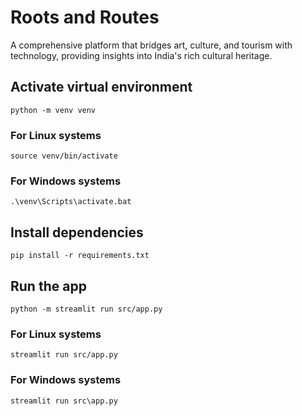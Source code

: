 # Roots and Routes

A comprehensive platform that bridges art, culture, and tourism with technology, providing insights into India's rich cultural heritage.

## Activate virtual environment
```
python -m venv venv
```

### For Linux systems
```
source venv/bin/activate
```

### For Windows systems
```
.\venv\Scripts\activate.bat
```

## Install dependencies
```
pip install -r requirements.txt
```

## Run the app
```
python -m streamlit run src/app.py
```

### For Linux systems
```
streamlit run src/app.py
```

### For Windows systems
```
streamlit run src\app.py
```
